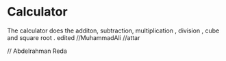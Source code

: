 # Calculator

The calculator does the additon, subtraction, multiplication , division , cube and square root .
edited
//MuhammadAli
//attar

// Abdelrahman Reda
